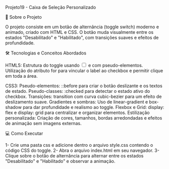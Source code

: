 Projeto19 - Caixa de Seleção Personalizado

🚀 Sobre o Projeto

O projeto consiste em um botão de alternância (toggle switch) moderno e animado, criado com HTML e CSS. O botão muda visualmente entre os estados "Desabilitado" e "Habilitado", com transições suaves e efeitos de profundidade.

🛠️ Tecnologias e Conceitos Abordados

HTML5:
Estrutura do toggle usando <input type="checkbox"> e <label> com pseudo-elementos.
Utilização do atributo for para vincular o label ao checkbox e permitir clique em toda a área.

CSS3:
Pseudo-elementos: ::before para criar o botão deslizante e os textos de estado.
Pseudo-classes: :checked para detectar o estado ativo do checkbox.
Transições: transition com curva cubic-bezier para um efeito de deslizamento suave.
Gradientes e sombras: Uso de linear-gradient e box-shadow para dar profundidade e realismo ao toggle.
Flexbox e Grid: display: flex e display: grid para centralizar e organizar elementos.
Estilização personalizada: Criação de cores, tamanhos, bordas arredondadas e efeitos de animação sem imagens externas.

💻 Como Executar

1- Crie uma pasta css e adicione dentro o arquivo style.css contendo o código CSS do toggle.
2- Abra o arquivo index.html em seu navegador.
3- Clique sobre o botão de alternância para alternar entre os estados "Desabilitado" e "Habilitado" e observar a animação.
